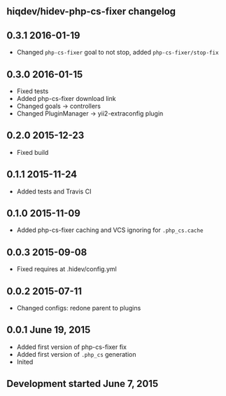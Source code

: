 hiqdev/hidev-php-cs-fixer changelog
-----------------------------------

## 0.3.1 2016-01-19

- Changed `php-cs-fixer` goal to not stop, added `php-cs-fixer/stop-fix`

## 0.3.0 2016-01-15

- Fixed tests
- Added php-cs-fixer download link
- Changed goals -> controllers
- Changed PluginManager -> yii2-extraconfig plugin

## 0.2.0 2015-12-23

- Fixed build

## 0.1.1 2015-11-24

- Added tests and Travis CI

## 0.1.0 2015-11-09

- Added php-cs-fixer caching and VCS ignoring for `.php_cs.cache`

## 0.0.3 2015-09-08

- Fixed requires at .hidev/config.yml

## 0.0.2 2015-07-11

- Changed configs: redone parent to plugins

## 0.0.1 June 19, 2015

- Added first version of php-cs-fixer fix
- Added first version of `.php_cs` generation
- Inited

## Development started June 7, 2015

